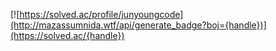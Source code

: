 [![https://solved.ac/profile/junyoungcode](http://mazassumnida.wtf/api/generate_badge?boj={handle})](https://solved.ac/{handle})
